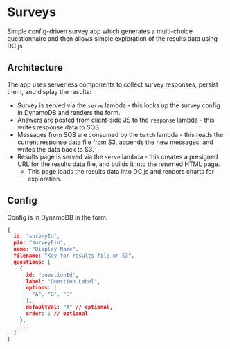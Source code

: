 # Surveys

Simple config-driven survey app which generates a multi-choice questionnaire and then allows simple exploration of the results data using DC.js

## Architecture

The app uses serverless components to collect survey responses, persist them, and display the results:

* Survey is served via the `serve` lambda - this looks up the survey config in DynamoDB and renders the form.
* Answers are posted from client-side JS to the `response` lambda - this writes response data to SQS.
* Messages from SQS are consumed by the `batch` lambda - this reads the current response data file from S3, appends the new messages, and writes the data back to S3.
* Results page is served via the `serve` lambda - this creates a presigned URL for the results data file, and builds it into the returned HTML page.
  * This page loads the results data into DC.js and renders charts for exploration.

## Config

Config is in DynamoDB in the form:
```json
{
  id: "surveyId",
  pin: "surveyPin",
  name: "Display Name",
  filename: "Key for results file on S3",
  questions: [
    {
      id: "questionId",
      label: "Question Label",
      options: [
        "A", "B", "C"
      ],
      defaultVal: "A" // optional,
      order: 1 // optional
    },
    ...
  ]
}
```